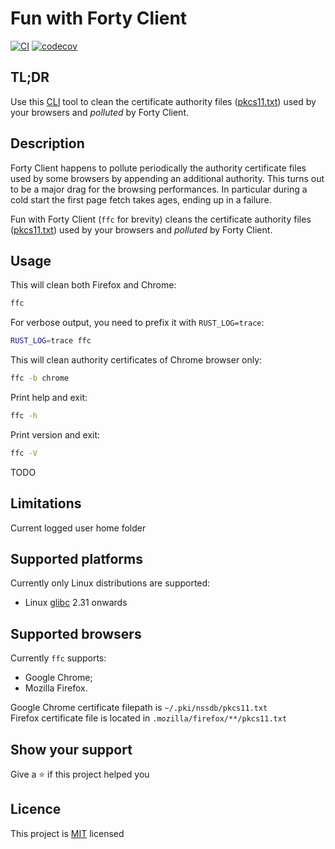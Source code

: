 # Fun with Forty Client

[![CI](https://github.com/riddlewiggler/ffc/actions/workflows/main.yml/badge.svg)](https://github.com/riddlewiggler/ffc/actions/workflows/main.yml)
[![codecov](https://codecov.io/gh/riddlewiggler/ffc/graph/badge.svg?token=5R70R73WK8)](https://codecov.io/gh/riddlewiggler/ffc)

## TL;DR

Use this [CLI][CLI] tool to clean the certificate authority files
([pkcs11.txt][PKCS11]) used by your browsers and _polluted_ by Forty Client.

## Description

Forty Client happens to pollute periodically the authority certificate files
used by some browsers by appending an additional authority. This turns out to
be a major drag for the browsing performances. In particular during a cold
start the first page fetch takes ages, ending up in a failure.

Fun with Forty Client (`ffc` for brevity) cleans the certificate authority
files ([pkcs11.txt][PKCS11]) used by your browsers and _polluted_ by Forty Client.

## Usage

This will clean both Firefox and Chrome:

```bash
ffc
```

For verbose output, you need to prefix it with `RUST_LOG=trace`:

```bash
RUST_LOG=trace ffc
```

This will clean authority certificates of Chrome browser only:

```bash
ffc -b chrome
```

Print help and exit:

```bash
ffc -h
```

Print version and exit:

```bash
ffc -V
```

TODO
## Limitations

Current logged user home folder

## Supported platforms

Currently only Linux distributions are supported:

- Linux [glibc][glibc-wiki] 2.31 onwards

## Supported browsers

Currently `ffc` supports:

- Google Chrome;
- Mozilla Firefox.

Google Chrome certificate filepath is `~/.pki/nssdb/pkcs11.txt`  
Firefox certificate file is located in `.mozilla/firefox/**/pkcs11.txt`

## Show your support

Give a ⭐️ if this project helped you

## Licence

This project is [MIT][MIT] licensed

[CLI]: https://en.wikipedia.org/wiki/Command-line_interface
[PKCS11]: https://en.wikipedia.org/wiki/PKCS_11
[glibc-wiki]: https://en.wikipedia.org/wiki/Glibc
[MIT]: ./LICENCE
